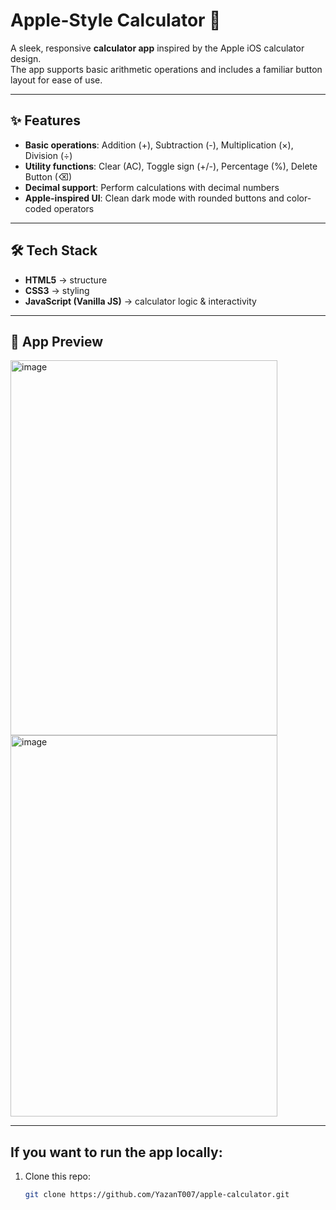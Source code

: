 # Apple-Style Calculator 🧮

A sleek, responsive **calculator app** inspired by the Apple iOS calculator design.  
The app supports basic arithmetic operations and includes a familiar button layout for ease of use.

---

## ✨ Features

- **Basic operations**: Addition (+), Subtraction (-), Multiplication (×), Division (÷)  
- **Utility functions**: Clear (AC), Toggle sign (+/-), Percentage (%), Delete Button (⌫)  
- **Decimal support**: Perform calculations with decimal numbers  
- **Apple-inspired UI**: Clean dark mode with rounded buttons and color-coded operators  

---

## 🛠️ Tech Stack

- **HTML5** → structure  
- **CSS3** → styling 
- **JavaScript (Vanilla JS)** → calculator logic & interactivity  

---

## 📸 App Preview

<img width="427" height="600" alt="image" src="https://github.com/user-attachments/assets/88b9de1d-8bfe-4fc7-afd6-d46eb224ab5f" /> 
<img width="427" height="610" alt="image" src="https://github.com/user-attachments/assets/cb704462-067e-43fc-a5dd-e820dc520194" />



---


## If you want to run the app locally:

1. Clone this repo:
   ```bash
   git clone https://github.com/YazanT007/apple-calculator.git
